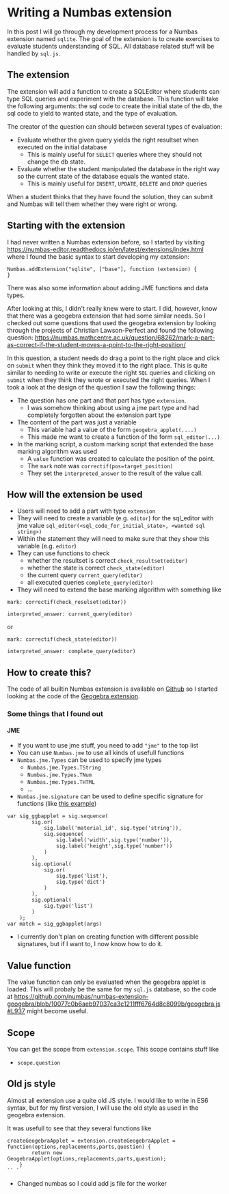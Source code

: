 # Writing a Numbas extension

In this post I will go through my development process for a Numbas extension named `sqlite`.
The goal of the extension is to create exercises to evaluate students understanding of SQL. All database related stuff will be handled by `sql.js`.

## The extension

The extension will add a function to create a SQLEditor where students can type SQL queries and experiment with the database. This function will take the following arguments: the sql code to create the initial state of the db, the sql code to yield to wanted state, and the type of evaluation.

The creator of the question can should between several types of evaluation:

- Evaluate whether the given query yields the right resultset when executed on the initial database
  - This is mainly useful for `SELECT` queries where they should not change the db state.
- Evaluate whether the student manipulated the database in the right way so the current state of the database equals the wanted state.
  - This is mainly useful for `INSERT`, `UPDATE`, `DELETE` and `DROP` queries

When a student thinks that they have found the solution, they can submit and Numbas will tell them whether they were right or wrong.

## Starting with the extension

I had never written a Numbas extension before, so I started by visiting https://numbas-editor.readthedocs.io/en/latest/extensions/index.html where I found the basic syntax to start developing my extension:

```
Numbas.addExtension("sqlite", ["base"], function (extension) {
}
```

There was also some information about adding JME functions and data types.

After looking at this, I didn't really knew were to start. I did, however, know that there was a geogebra extension that had some similar needs. So I checked out some questions that used the geogebra extension by looking through the projects of Christian Lawson-Perfect and found the following question: https://numbas.mathcentre.ac.uk/question/68262/mark-a-part-as-correct-if-the-student-moves-a-point-to-the-right-position/

In this question, a student needs do drag a point to the right place and click on `submit` when they think they moved it to the right place. This is quite similar to needing to write or execute the right `SQL` queries and clicking on `submit` when they think they wrote or executed the right queries. When I took a look at the design of the question I saw the following things:

- The question has one part and that part has type `extension`.
  - I was somehow thinking about using a jme part type and had completely forgotten about the extension part type
- The content of the part was just a variable
  - This variable had a value of the form `geogebra_applet(....)`
  - This made me want to create a function of the form `sql_editor(...)`
- In the marking script, a custom marking script that extended the base marking algorithm was used
  - A `value` function was created to calculate the position of the point.
  - The `mark` note was `correctif(pos=target_position)`
  - They set the `interpreted_answer` to the result of the value call.

## How will the extension be used

- Users will need to add a part with type `extension`
- They will need to create a variable (e.g. `editor`) for the sql_editor with jme value `sql_editor(<sql_code_for_initial_state>, <wanted sql string>)`
- Within the statement they will need to make sure that they show this variable (e.g. `editor`)
- They can use functions to check
  - whether the resultset is correct `check_resultset(editor)`
  - whether the state is correct `check_state(editor)`
  - the current query `current_query(editor)`
  - all executed queries `complete_query(editor)`
- They will need to extend the base marking algorithm with something like

```
mark: correctif(check_resulset(editor))

interpreted_answer: current_query(editor)
```

or

```
mark: correctif(check_state(editor))

interpreted_answer: complete_query(editor)
```

## How to create this?

The code of all builtin Numbas extension is available on [Github](https://github.com/numbas) so I started looking at the code of the [Geogebra extension](https://github.com/numbas/numbas-extension-geogebra/).

### Some things that I found out

#### JME

- If you want to use jme stuff, you need to add `"jme"` to the top list
- You can use `Numbas.jme` to use all kinds of usefull functions
- `Numbas.jme.Types` can be used to specify jme types
  - `Numbas.jme.Types.TString`
  - `Numbas.jme.Types.TNum`
  - `Numbas.jme.Types.THTML`
  - ...
- `Numbas.jme.signature` can be used to define specific signature for functions (like [this example](https://github.com/numbas/numbas-extension-geogebra/blob/10077c0b6aeb97037ca3c1211fff6764d8c8099b/geogebra.js#L727))

```
var sig_ggbapplet = sig.sequence(
        sig.or(
            sig.label('material_id', sig.type('string')),
            sig.sequence(
                sig.label('width',sig.type('number')),
                sig.label('height',sig.type('number'))
            )
        ),
        sig.optional(
            sig.or(
                sig.type('list'),
                sig.type('dict')
            )
        ),
        sig.optional(
            sig.type('list')
        )
    );
var match = sig_ggbapplet(args)
```

- I currently don't plan on creating function with different possible signatures, but if I want to, I now know how to do it.

## Value function

The value function can only be evaluated when the geogebra applet is loaded. This will probaly be the same for my `sql.js` database, so the code at https://github.com/numbas/numbas-extension-geogebra/blob/10077c0b6aeb97037ca3c1211fff6764d8c8099b/geogebra.js#L937 might become useful.

## Scope

You can get the scope from `extension.scope`. This scope contains stuff like

- `scope.question`

## Old js style

Almost all extension use a quite old JS style. I would like to write in ES6 syntax, but for my first version, I will use the old style as used in the geogebra extension.

It was usefull to see that they several functions like

```
createGeogebraApplet = extension.createGeogebraApplet = function(options,replacements,parts,question) {
        return new GeogebraApplet(options,replacements,parts,question);
    }
`` `
```


- Changed numbas so I could add js file for the worker
